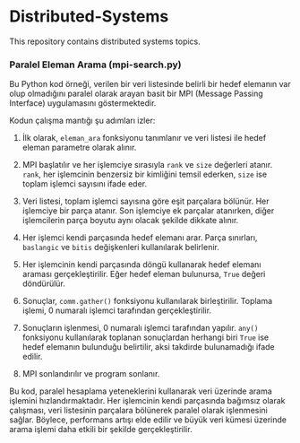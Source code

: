 # Distributed-Systems
This repository contains distributed systems topics.

### Paralel Eleman Arama (mpi-search.py)

Bu Python kod örneği, verilen bir veri listesinde belirli bir hedef elemanın var olup olmadığını paralel olarak arayan basit bir MPI (Message Passing Interface) uygulamasını göstermektedir.

Kodun çalışma mantığı şu adımları izler:

1. İlk olarak, `eleman_ara` fonksiyonu tanımlanır ve veri listesi ile hedef eleman parametre olarak alınır.

2. MPI başlatılır ve her işlemciye sırasıyla `rank` ve `size` değerleri atanır. `rank`, her işlemcinin benzersiz bir kimliğini temsil ederken, `size` ise toplam işlemci sayısını ifade eder.

3. Veri listesi, toplam işlemci sayısına göre eşit parçalara bölünür. Her işlemciye bir parça atanır. Son işlemciye ek parçalar atanırken, diğer işlemcilerin parça boyutu aynı olacak şekilde dikkate alınır.

4. Her işlemci kendi parçasında hedef elemanı arar. Parça sınırları, `baslangic` ve `bitis` değişkenleri kullanılarak belirlenir.

5. Her işlemcinin kendi parçasında döngü kullanarak hedef elemanı araması gerçekleştirilir. Eğer hedef eleman bulunursa, `True` değeri döndürülür.

6. Sonuçlar, `comm.gather()` fonksiyonu kullanılarak birleştirilir. Toplama işlemi, 0 numaralı işlemci tarafından gerçekleştirilir.

7. Sonuçların işlenmesi, 0 numaralı işlemci tarafından yapılır. `any()` fonksiyonu kullanılarak toplanan sonuçlardan herhangi biri `True` ise hedef elemanın bulunduğu belirtilir, aksi takdirde bulunamadığı ifade edilir.

8. MPI sonlandırılır ve program sonlanır.

Bu kod, paralel hesaplama yeteneklerini kullanarak veri üzerinde arama işlemini hızlandırmaktadır. Her işlemcinin kendi parçasında bağımsız olarak çalışması, veri listesinin parçalara bölünerek paralel olarak işlenmesini sağlar. Böylece, performans artışı elde edilir ve büyük veri kümesi üzerinde arama işlemi daha etkili bir şekilde gerçekleştirilir.

